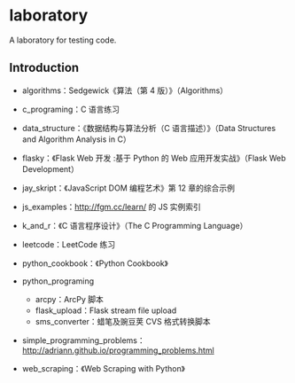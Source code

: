 # laboratory

A laboratory for testing code.

## Introduction

* algorithms：Sedgewick《算法（第 4 版）》（Algorithms）

* c_programing：C 语言练习

* data_structure：《数据结构与算法分析（C 语言描述）》（Data Structures and Algorithm Analysis in C）

* flasky：《Flask Web 开发 :基于 Python 的 Web 应用开发实战》（Flask Web Development）

* jay_skript：《JavaScript DOM 编程艺术》第 12 章的综合示例

* js_examples：http://fgm.cc/learn/ 的 JS 实例索引

* k\_and\_r：《C 语言程序设计》（The C Programming Language）

* leetcode：LeetCode 练习

* python_cookbook：《Python Cookbook》

* python_programing
	* arcpy：ArcPy 脚本
	* flask_upload：Flask stream file upload
	* sms_converter：蜡笔及豌豆荚 CVS 格式转换脚本
	 
* simple\_programming\_problems：http://adriann.github.io/programming_problems.html

* web_scraping：《Web Scraping with Python》